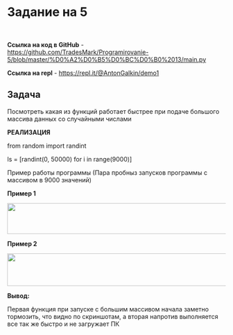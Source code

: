 # Задание на 5 
<br>

<b>Ссылка на код в GitHub</b> - https://github.com/TradesMark/Programirovanie-5/blob/master/%D0%A2%D0%B5%D0%BC%D0%B0%2013/main.py

<b>Ссылка на repl</b> - https://repl.it/@AntonGalkin/demo1 

<h2>Задача </h2>

Посмотреть какая из функций работает быстрее при подаче большого массива данных со случайными числами


<b>РЕАЛИЗАЦИЯ</b>


from random import randint

ls = [randint(0, 50000) for i in range(9000)]

Пример работы программы (Пара пробныз запусков программы с массивом в 9000 значений)


<b>Пример 1</b>

<img src="https://nuqbbw.am.files.1drv.com/y4mYNoZOvNUEZL1-S38yGzKB3aYnfi24M9qyqSkmSUAQZtFU-bE3glB5piA4us0wMjUputY7HIx7m1nvmE8l2YJYLbd-3NZeZuD8hlENj-0fCmdiak_6GwBue9vZ7qMtSEzCM2AxXEamCmxYVqMjyZNRBxkt2jJYvrGJCVHk7M9zmwa7hcsZ99DAFLeJL6r4puBVVfqpT1Q4doiys90pP2_QA?width=582&height=71&cropmode=none" width="582" height="71" />


<b>Пример 2</b>

<img src="https://ptyhnq.am.files.1drv.com/y4mYTHXw2PCvxQqEc0Py4C-C7ZI_c3hXk6xrCI0krFJF1N76GAB8VnyuyvJe17CuakrCJfkRw2iBXHDhVgMeWQbw7spsZbvnQLSgrhd9_QIcyWoQvZGu7dMqlKIkw5NvldAyt_EGlXz4iXHT0fURrYwY-1hxhRppXl5390CJt6B3dwJ8UbYfLdc80MAYyJNyt234JknzwSzi0f1HYf-ZvwQCA?width=506&height=75&cropmode=none" width="506" height="75" />



<b>Вывод: </b>

Первая функция при запуске с большим массивом начала заметно тормозить, что видно по скриншотам, а вторая напротив выполняется все так же быстро и не загружает ПК
